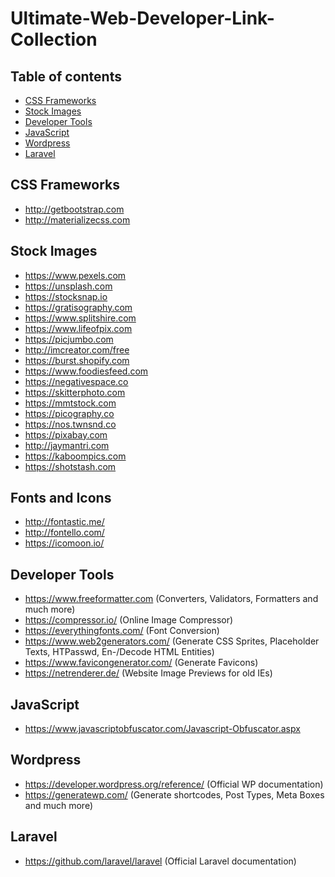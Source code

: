 # Ultimate-Web-Developer-Link-Collection

## Table of contents

- [CSS Frameworks](#css-frameworks)
- [Stock Images](#stock-images)
- [Developer Tools](#developer-tools)
- [JavaScript](#javaScript)
- [Wordpress](#wordpress)
- [Laravel](#laravel)


## CSS Frameworks
* <http://getbootstrap.com>
* <http://materializecss.com>


## Stock Images
* <https://www.pexels.com>
* <https://unsplash.com>
* <https://stocksnap.io>
* <https://gratisography.com>
* <https://www.splitshire.com>
* <https://www.lifeofpix.com>
* <https://picjumbo.com>
* <http://imcreator.com/free>
* <https://burst.shopify.com>
* <https://www.foodiesfeed.com>
* <https://negativespace.co>
* <https://skitterphoto.com>
* <https://mmtstock.com>
* <https://picography.co>
* <https://nos.twnsnd.co>
* <https://pixabay.com>
* <http://jaymantri.com>
* <https://kaboompics.com>
* <https://shotstash.com>


## Fonts and Icons
* <http://fontastic.me/>
* <http://fontello.com/>
* <https://icomoon.io/>

## Developer Tools
* <https://www.freeformatter.com> (Converters, Validators, Formatters and much more)
* <https://compressor.io/> (Online Image Compressor)
* <https://everythingfonts.com/> (Font Conversion)
* <https://www.web2generators.com/> (Generate CSS Sprites, Placeholder Texts, HTPasswd, En-/Decode HTML Entities)
* <https://www.favicongenerator.com/> (Generate Favicons)
* <https://netrenderer.de/> (Website Image Previews for old IEs)

## JavaScript
* <https://www.javascriptobfuscator.com/Javascript-Obfuscator.aspx>


## Wordpress
* <https://developer.wordpress.org/reference/> (Official WP documentation)
* <https://generatewp.com/> (Generate shortcodes, Post Types, Meta Boxes and much more)

## Laravel
* <https://github.com/laravel/laravel> (Official Laravel documentation)